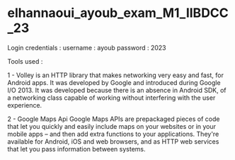 # elhannaoui_ayoub_exam_M1_IIBDCC_23

Login credentials :
username : ayoub
password : 2023

Tools used : 

1 - Volley is an HTTP library that makes networking very easy and fast,
for Android apps. It was developed by Google and introduced during Google I/O 2013.
It was developed because there is an absence in Android SDK, of a networking class capable 
of working without interfering with the user experience.

2 - Google Maps Api
Google Maps APIs are prepackaged pieces of code that let you quickly and easily
include maps on your websites or in your mobile apps – and then add extra functions
to your applications. They're available for Android, iOS and web browsers, and as HTTP
web services that let you pass information between systems.
